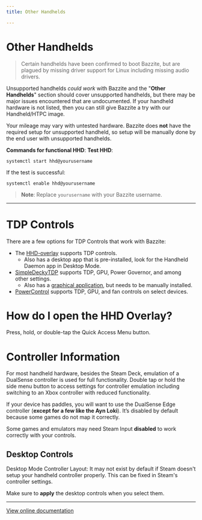 ```yaml
---
title: Other Handhelds

---
```


# Other Handhelds

>Certain handhelds have been confirmed to boot Bazzite, but are plagued by missing driver support for Linux including missing audio drivers.

Unsupported handhelds *could work* with Bazzite and the "**Other Handhelds**" section should cover unsupported handhelds, but there may be major issues encountered that are undocumented.  If your handheld hardware is not listed, then you can still give Bazzite a try with our Handheld/HTPC image.  

Your mileage may vary with untested hardware.  Bazzite does **not** have the required setup for unsupported handheld, so setup will be manually done by the end user with unsupported handhelds.

**Commands for functional HHD**:
**Test HHD**:

```
systemctl start hhd@yourusername
```

If the test is successful:

```
systemctl enable hhd@yourusername
```
>**Note**: Replace `yourusername` with your Bazzite username.

<hr>

# TDP Controls

There are a few options for TDP Controls that work with Bazzite:

* The [HHD-overlay](https://github.com/hhd-dev/hhd/blob/master/readme.md) supports TDP controls.
  * Also has a desktop app that is pre-installed, look for the Handheld Daemon app in Desktop Mode.
* [SimpleDeckyTDP](https://github.com/aarron-lee/SimpleDeckyTDP) supports TDP, GPU, Power Governor, and among other settings.
  * Also has a [graphical application](https://github.com/aarron-lee/SimpleDeckyTDP-Desktop), but needs to be manually installed.
* [PowerControl](https://github.com/mengmeet/PowerControl) supports TDP, GPU, and fan controls on select devices.

# How do I open the HHD Overlay?

Press, hold, or double-tap the Quick Access Menu button.

# Controller Information

For most handheld hardware, besides the Steam Deck, emulation of a DualSense controller is used for full functionality. Double tap or hold the side menu button to access settings for controller emulation including switching to an Xbox controller with reduced functionality.

If your device has paddles, you will want to use the DualSense Edge controller (**except for a few like the Ayn Loki**). It’s disabled by default because some games do not map it correctly.

Some games and emulators may need Steam Input **disabled** to work correctly with your controls.

## Desktop Controls

Desktop Mode Controller Layout:  It may not exist by default if Steam doesn't setup your handheld controller properly.  This can be fixed in Steam's controller settings.

Make sure to **apply** the desktop controls when you select them.

<hr>

[View online documentation](https://universal-blue.discourse.group/docs?topic=2415)
